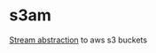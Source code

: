# s3am

[Stream abstraction](https://github.com/fogfish/datum/blob/master/doc/features.md#stream) to aws s3 buckets

